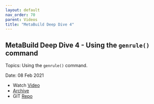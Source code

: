 ```yaml
---
layout: default
nav_order: 70
parent: Videos
title: "MetaBuild Deep Dive 4"
---
```


## MetaBuild Deep Dive 4 - Using the `genrule()` command

Topics: Using the `genrule()` command.

Date: 08 Feb 2021

* Watch [Video](https://bluejeans.com/s/sqz_gXmOmhm/)
* [Archive](https://artifactory.corp.adobe.com/artifactory/generic-metabuild-files-dev/documentation/learning/06_MetaBuild_Deep_Dive_04_02-08-2021/Ch1_Full_2021-02-08T08_02.mp4)
* GIT [Repo](https://git.corp.adobe.com/meta-samples/tech_session_genrule)
